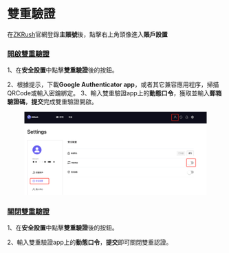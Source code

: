 # 雙重驗證

在[ZKRush](https://pool.zkrush.com/)官網登錄**主賬號**後，點擊右上角頭像進入**賬戶設置**

### [開啟雙重驗證](shuang-zhong-yan-zheng.md#kai-qi-shuang-zhong-yan-zheng) <a href="#kai-qi-shuang-zhong-yan-zheng" id="kai-qi-shuang-zhong-yan-zheng"></a>

1、在**安全設置**中點擊**雙重驗證**後的按鈕。

2、根據提示，下載**Google Authenticator app**，或者其它兼容應用程序，掃描QRCode或輸入密鑰綁定。 3、輸入雙重驗證app上的**動態口令**，獲取並輸入**郵箱驗證碼**，**提交**完成雙重驗證開啟。

<figure><img src="../../.gitbook/assets/image (21).png" alt=""><figcaption></figcaption></figure>

### [關閉雙重驗證](shuang-zhong-yan-zheng.md#guan-bi-shuang-zhong-yan-zheng) <a href="#guan-bi-shuang-zhong-yan-zheng" id="guan-bi-shuang-zhong-yan-zheng"></a>

1、在**安全設置**中點擊**雙重驗證**後的按鈕。

2、輸入雙重驗證app上的**動態口令**，**提交**即可關閉雙重認證。
